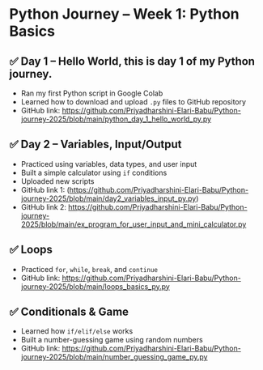 # Python Journey – Week 1: Python Basics

## ✅ Day 1 – Hello World, this is day 1 of my Python journey.
- Ran my first Python script in Google Colab
- Learned how to download and upload `.py` files to GitHub repository
- GitHub link: https://github.com/Priyadharshini-Elari-Babu/Python-journey-2025/blob/main/python_day_1_hello_world_py.py

## ✅ Day 2 – Variables, Input/Output
- Practiced using variables, data types, and user input
- Built a simple calculator using `if` conditions
- Uploaded new scripts
- GitHub link 1: (https://github.com/Priyadharshini-Elari-Babu/Python-journey-2025/blob/main/day2_variables_input_py.py)
- GitHub link 2: https://github.com/Priyadharshini-Elari-Babu/Python-journey-2025/blob/main/ex_program_for_user_input_and_mini_calculator.py

## ✅ Loops 
- Practiced `for`, `while`, `break`, and `continue`
- GitHub link: https://github.com/Priyadharshini-Elari-Babu/Python-journey-2025/blob/main/loops_basics_py.py

## ✅ Conditionals & Game
- Learned how `if/elif/else` works
- Built a number-guessing game using random numbers
- GitHub link: https://github.com/Priyadharshini-Elari-Babu/Python-journey-2025/blob/main/number_guessing_game_py.py
